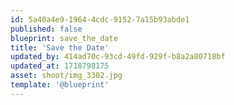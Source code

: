```yaml
---
id: 5a40a4e9-1964-4cdc-9152-7a15b93abde1
published: false
blueprint: save_the_date
title: 'Save the Date'
updated_by: 414ad70c-93cd-49fd-929f-b8a2a80718bf
updated_at: 1718798175
asset: shoot/img_3302.jpg
template: '@blueprint'
---
```

